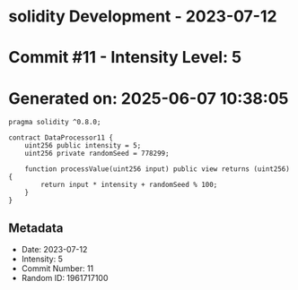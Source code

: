 ﻿# solidity Development - 2023-07-12
# Commit #11 - Intensity Level: 5
# Generated on: 2025-06-07 10:38:05
```solidity
pragma solidity ^0.8.0;

contract DataProcessor11 {
    uint256 public intensity = 5;
    uint256 private randomSeed = 778299;

    function processValue(uint256 input) public view returns (uint256) {
        return input * intensity + randomSeed % 100;
    }
}
```
## Metadata
- Date: 2023-07-12
- Intensity: 5
- Commit Number: 11
- Random ID: 1961717100
